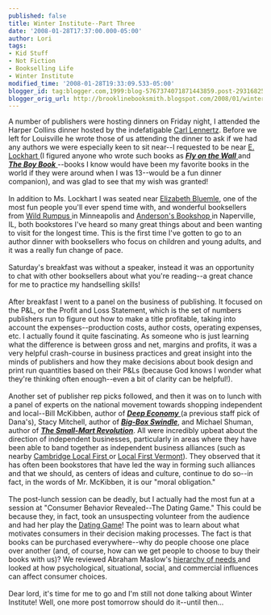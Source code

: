 ```yaml
---
published: false
title: Winter Institute--Part Three
date: '2008-01-28T17:37:00.000-05:00'
author: Lori
tags:
- Kid Stuff
- Not Fiction
- Bookselling Life
- Winter Institute
modified_time: '2008-01-28T19:33:09.533-05:00'
blogger_id: tag:blogger.com,1999:blog-5767374071871443859.post-2931682516148817424
blogger_orig_url: http://brooklinebooksmith.blogspot.com/2008/01/winter-institute-part-three.html
---
```


A number of publishers were hosting dinners on Friday night, I attended the Harper Collins dinner hosted by the indefatigable <a href="http://publishinginsider.typepad.com/">Carl Lennertz</a>. Before we left for Louisville he wrote those of us attending the dinner to ask if we had any authors we were especially keen to sit near--I requested to be near <a href="http://www.theboyfriendlist.com/">E. Lockhart </a>(I figured anyone who wrote such books as <a href="http://brookline.booksense.com/NASApp/store/Product?s=showproduct&amp;isbn=9780385732826"><strong><em>Fly on the Wall</em></strong> </a>and <a href="http://brookline.booksense.com/NASApp/store/Product?s=showproduct&amp;isbn=9780385732086"><strong><em>The Boy Book</em></strong> </a>--books I know would have been my favorite books in the world if they were around when I was 13--would be a fun dinner companion), and was glad to see that my wish was granted!<br /><br />In addition to Ms. Lockhart I was seated near <a href="http://www.elizabethbluemle.com/">Elizabeth Bluemle</a>, one of the most fun people you'll ever spend time with, and wonderful booksellers from <a href="http://www.wildrumpusbooks.com/NASApp/store/IndexJsp">Wild Rumpus </a>in Minneapolis and <a href="http://www.andersonsbookshop.com/">Anderson's Bookshop </a>in Naperville, IL, both bookstores I've heard so many great things about and been wanting to visit for the longest time. This is the first time I've gotten to go to an author dinner with booksellers who focus on children and young adults, and it was a really fun change of pace.<br /><br />Saturday's breakfast was without a speaker, instead it was an opportunity to chat with other booksellers about what you're reading--a great chance for me to practice my handselling skills!<br /><br />After breakfast I went to a panel on the business of publishing. It focused on the P&amp;L, or the Profit and Loss Statement, which is the set of numbers publishers run to figure out how to make a title profitable, taking into account the expenses--production costs, author costs, operating expenses, etc. I actually found it quite fascinating. As someone who is just learning what the difference is between gross and net, margins and profits, it was a very helpful crash-course in business practices and great insight into the minds of publishers and how they make decisions about book design and print run quantities based on their P&amp;Ls (because God knows I wonder what they're thinking often enough--even a bit of clarity can be helpful!).<br /><br />Another set of publisher rep picks followed, and then it was on to lunch with a panel of experts on the national movement towards shopping independent and local--Bill McKibben, author of <a href="http://brookline.booksense.com/NASApp/store/Product?s=showproduct&amp;isbn=9780805087222"><strong><em>Deep Economy</em></strong> </a>(a previous staff pick of Dana's), Stacy Mitchell, author of <strong><em><a href="http://brookline.booksense.com/NASApp/store/Product?s=showproduct&amp;isbn=9780807035016">Big-Box Swindle</a></em></strong>, and Michael Shuman, author of <strong><em><a href="http://brookline.booksense.com/NASApp/store/Product?s=showproduct&amp;isbn=9781576754665">The Small-Mart Revolution</a></em></strong>. All were incredibly upbeat about the direction of independent businesses, particularly in areas where they have been able to band together as independent business alliances (such as nearby <a href="http://www.cambridgelocalfirst.org/">Cambridge Local First </a>or <a href="http://localfirstvermont.org/">Local First Vermont</a>). They observed that it has often been bookstores that have led the way in forming such alliances and that we should, as centers of ideas and culture, continue to do so--in fact, in the words of Mr. McKibben, it is our "moral obligation."<br /><br />The post-lunch session can be deadly, but I actually had the most fun at a session at "Consumer Behavior Revealed--The Dating Game." This could be because they, in fact, took an unsuspecting volunteer from the audience and had her play the <a href="http://youtube.com/watch?v=bqyx3Ed7GZw">Dating Game</a>! The point was to learn about what motivates consumers in their decision making processes. The fact is that books can be purchased everywhere--why do people choose one place over another (and, of course, how can we get people to choose to buy their books with us)? We reviewed Abraham Maslow's <a href="http://en.wikipedia.org/wiki/Maslow">hierarchy of needs </a>and looked at how psychological, situational, social, and commercial influences can affect consumer choices.<br /><br />Dear lord, it's time for me to go and I'm still not done talking about Winter Institute! Well, one more post tomorrow should do it--until then...